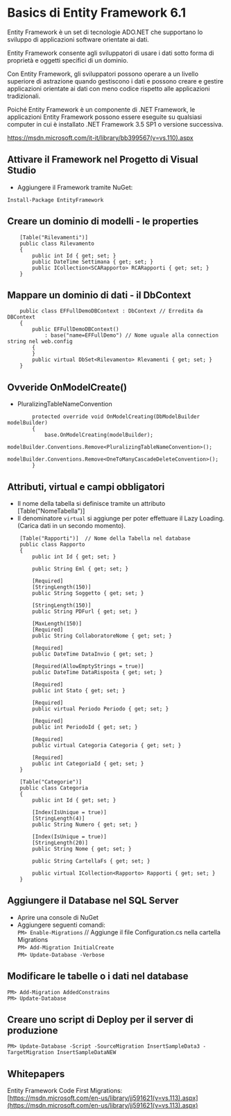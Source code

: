 # Basics di Entity Framework 6.1
Entity Framework è un set di tecnologie ADO.NET che supportano lo sviluppo di applicazioni software orientate ai dati.

Entity Framework consente agli sviluppatori di usare i dati sotto forma di proprietà e oggetti specifici di un dominio.

Con Entity Framework, gli sviluppatori possono operare a un livello superiore di astrazione quando gestiscono i dati e possono creare e gestire applicazioni orientate ai dati con meno codice rispetto alle applicazioni tradizionali.

Poiché Entity Framework è un componente di .NET Framework, le applicazioni Entity Framework possono essere eseguite su qualsiasi computer in cui è installato .NET Framework 3.5 SP1 o versione successiva. 

https://msdn.microsoft.com/it-it/library/bb399567(v=vs.110).aspx

## Attivare il Framework nel Progetto di Visual Studio
- Aggiungere il Framework tramite NuGet:
```
Install-Package EntityFramework
```

## Creare un dominio di modelli - le properties
```
    [Table("Rilevamenti")]
    public class Rilevamento
    {
        public int Id { get; set; }
        public DateTime Settimana { get; set; }
        public ICollection<SCARapporto> RCARapporti { get; set; }
    }
```

## Mappare un dominio di dati - il DbContext

```
    public class EFFullDemoDBContext : DbContext // Erredita da DBContext
    {
        public EFFullDemoDBContext()
            : base("name=EFFullDemo") // Nome uguale alla connection string nel web.config
        {
        }
        public virtual DbSet<Rilevamento> Rlevamenti { get; set; }
    }
```

## Ovveride OnModelCreate()
- PluralizingTableNameConvention
```
        protected override void OnModelCreating(DbModelBuilder modelBuilder)
        {
            base.OnModelCreating(modelBuilder);
            modelBuilder.Conventions.Remove<PluralizingTableNameConvention>();
            modelBuilder.Conventions.Remove<OneToManyCascadeDeleteConvention>();
        }
```

## Attributi, virtual e campi obbligatori
- Il nome della tabella si definisce tramite un attributo [Table("NomeTabella")]  
- Il denominatore `virtual` si aggiunge per poter effettuare il Lazy Loading. (Carica dati in un secondo momento).

```
    [Table("Rapporti")]  // Nome della Tabella nel database
    public class Rapporto
    {
        public int Id { get; set; }

        public String Eml { get; set; }

        [Required]
        [StringLength(150)]
        public String Soggetto { get; set; }

        [StringLength(150)]
        public String PDFurl { get; set; }

        [MaxLength(150)]
        [Required]
        public String CollaboratoreNome { get; set; }

        [Required]
        public DateTime DataInvio { get; set; }

        [Required(AllowEmptyStrings = true)]
        public DateTime DataRisposta { get; set; }

        [Required]
        public int Stato { get; set; }

        [Required]
        public virtual Periodo Periodo { get; set; }

        [Required]
        public int PeriodoId { get; set; }

        [Required]
        public virtual Categoria Categoria { get; set; }

        [Required]
        public int CategoriaId { get; set; }
    }
```
```
    [Table("Categorie")]
    public class Categoria
    {
        public int Id { get; set; }

        [Index(IsUnique = true)]
        [StringLength(4)]
        public String Numero { get; set; }

        [Index(IsUnique = true)]
        [StringLength(20)]
        public String Nome { get; set; }

        public String CartellaFs { get; set; }

        public virtual ICollection<Rapporto> Rapporti { get; set; }
    }
```

## Aggiungere il Database nel SQL Server
- Aprire una console di NuGet  
- Aggiungere seguenti comandi:  
`PM> Enable-Migrations` // Aggiunge il file Configuration.cs nella cartella Migrations  
`PM> Add-Migration InitialCreate`  
`PM> Update-Database -Verbose`  

## Modificare le tabelle o i dati nel database
`PM> Add-Migration AddedConstrains`  
`PM> Update-Database`

## Creare uno script di Deploy per il server di produzione
`PM> Update-Database -Script -SourceMigration InsertSampleData3 -TargetMigration InsertSampleDataNEW`

## Whitepapers 
Entity Framework Code First Migrations:  
[https://msdn.microsoft.com/en-us/library/jj591621(v=vs.113).aspx](https://msdn.microsoft.com/en-us/library/jj591621(v=vs.113).aspx)
